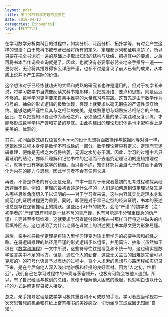 ```yaml
---
layout: post
title: 亲手推导数学定理的重要性
date: 2018-04-13
categories: [thoughts]
tags: [数学学习]
---
```


在学习数学分析类科目的过程中，如实分析、泛函分析、拓扑学等，有时会产生这样的想法：由于教科书或专著已经将所有的定义、定理都罗列和证明清楚了，所以只要在把全书浏览一遍的基础上提取出知识的结构与脉络、把握其中的要点，之后再将书本当作词典查询就是了。因此，也就没有必要事必躬亲地亲手推导一遍——更何况，无论将其推导得多么详细严谨，也都不过是复现了前人已有的成果，从本质上说并不产生实际的价值。

这个想法对于已经练就功夫的大师和成熟的研究者也许是适用的。但对于初学者来说，将学习数学书当做像阅读文科书籍那样，只把握脉络、要点和思想，则是远远不够的。数学学习更需要来自亲手推导的大量练习与实践。这首先是由于数学作为符号的、抽象的形式逻辑的极致体现，客观上就要求以毫无瑕疵的严谨性贯穿始终。能够达成严谨性及其与之相伴的完美，是成熟思想与娴熟技艺相结合的产物。因此，在以把握知识要点作为基础之外，必须通过大量的亲手实践和反复训练，才能够形成数学学科严谨和完备的基底。由此构建出的理论知识体系也才配称得上是完美的、优雅的。

其次，如同函数式编程语言Scheme的设计思想将函数操作与数据同等对待一样，逻辑推理过程本身便是数学不可或缺的一部分。数学理论若只有定义、定理而无逻辑推理，便像是无根之木行将枯萎，无源之水势必干涸。因此，学习的过程中若只看证明的结论，亦即只理解和记忆书中的定理而不去追究定理证明的逻辑推理过程，就等于没有学到数学的精髓。而只看不练，知识终究只会游弋于外在而不会转化为内在的能力与思想，因此学习者不会有任何长进。

再者，不管是作者的有心还是无意，书本一般对于研究者最初的思考过程和探索经历避而不谈。例如，定理的最初表述是什么样的，人们是如何想到该定理以及又是从哪些思维角度切入予以证明的——对于学习者来说，这些内容其实比定理本身和规范化的证明过程更为重要。同时，即便是对于早已定型的经典证明，书本的表述也总是存在逻辑推理上的跳跃。这些细小环节的缺失，会令“严谨”的初学者（注：初学者的“严谨”既有可能是一丝不苟的真严谨，也有可能是不分轻重缓急的伪严谨）卡壳甚至步履维艰。这就要求学习者能够像注解古书那样自行将这些缺失的内容填补回去。这也说明了为什么老师在课堂上的讲述要比书本原文更为形象易懂。

最后，亲手推导数学定理是将输入型学习转变为输出型学习的必要手段和必经之路。在将逻辑推理的路径用严谨的形式逻辑予以组织，并用简洁、抽象（虽然如王垠在《[数学和编程](http://www.yinwang.org/blog-cn/2015/07/04/math)》一文中所说，这些符号往往是凌乱和不统一的，这也确实是数学语言美中不足的地方。但是，通过个人的勤奋，这些无关主旨的困难是完全可以克服的）的符号化语言予以表达的过程中，将个人求索的思想与心路历程如实记录下来，是在今后向他人深入浅出地讲解和传授的良好素材。因为“人之初，性相近”，我们自己在学习过程中的卡壳与茅塞顿开，也极有可能会被他人遇到。所以，有了自己经验与教训的总结，就便于理解他人困惑的缘起，也就明白该以什么样的方式讲解更容易被人接受。

总之，亲手推导定理是数学学习极其重要和不可或缺的手段。学习者应当珍视每一次冥思苦想的机会和在纸上奋笔疾书的美妙感受，切勿坐享其成或因无知而“自知”。
